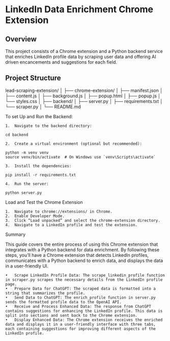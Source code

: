 # LinkedIn Data Enrichment Chrome Extension

## Overview

This project consists of a Chrome extension and a Python backend service that enriches LinkedIn profile data by scraping user data and offering AI driven encancements and suggestions for each field.

## Project Structure

lead-scraping-extension/
│
├── chrome-extension/
│ ├── manifest.json
│ ├── content.js
│ ├── background.js
│ ├── popup.html
│ ├── popup.js
│ └── styles.css
│
├── backend/
│ ├── server.py
│ ├── requirements.txt
│ └── scraper.py
│
└── README.md

To set Up and Run the Backend:

    1.	Navigate to the backend directory:

    cd backend

    2.	Create a virtual environment (optional but recommended):

    python -m venv venv
    source venv/bin/activate  # On Windows use `venv\Scripts\activate`

    3.	Install the dependencies:

    pip install -r requirements.txt

    4.	Run the server:

    python server.py

Load and Test the Chrome Extension

    1.	Navigate to chrome://extensions/ in Chrome.
    2.	Enable Developer Mode.
    3.	Click “Load unpacked” and select the chrome-extension directory.
    4.	Navigate to a LinkedIn profile and test the extension.

Summary

This guide covers the entire process of using this Chrome extension that integrates with a Python backend for data enrichment. By following these steps, you’ll have a Chrome extension that detects LinkedIn profiles, communicates with a Python backend to enrich data, and displays the data in a user-friendly UI.

	•	Scrape LinkedIn Profile Data: The scrape_linkedin_profile function in scraper.py scrapes the necessary details from the LinkedIn profile page.
	•	Prepare Data for ChatGPT: The scraped data is formatted into a string that summarizes the profile.
	•	Send Data to ChatGPT: The enrich_profile function in server.py sends the formatted profile data to the OpenAI API.
	•	Receive and Process Enhanced Data: The response from ChatGPT contains suggestions for enhancing the LinkedIn profile. This data is split into sections and sent back to the Chrome extension.
	•	Display Enhanced Data: The Chrome extension receives the enriched data and displays it in a user-friendly interface with three tabs, each containing suggestions for improving different aspects of the LinkedIn profile.
